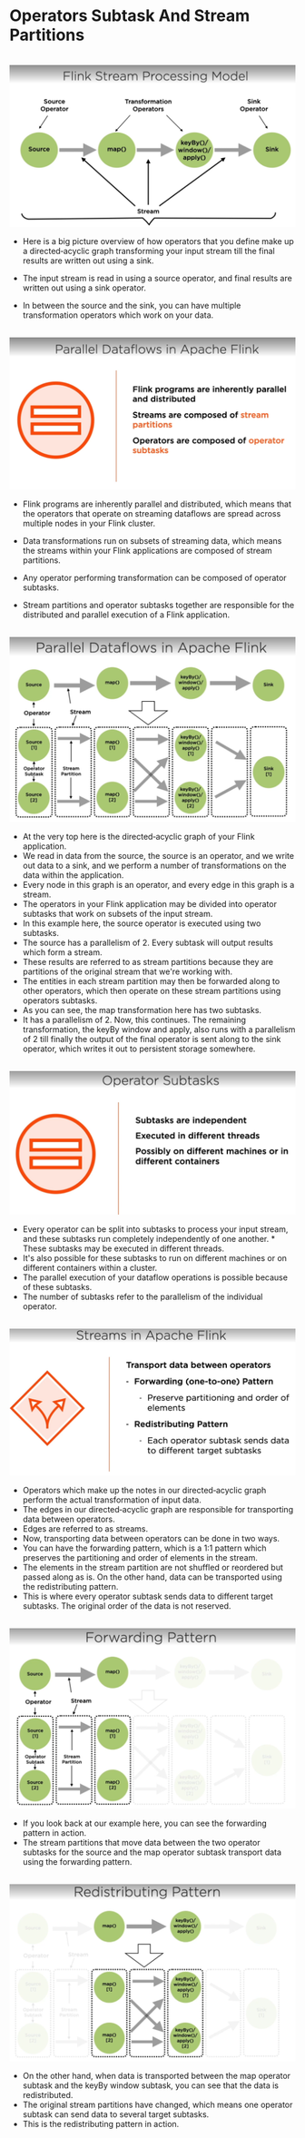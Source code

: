 # Operators Subtask And Stream Partitions

<br/> ![](OperatorsSubtaskAndStreamPartitions/1.PNG)

* Here is a big picture overview of how operators that you define make up a directed‑acyclic graph transforming your input stream till the final results are written out using a sink. 

* The input stream is read in using a source operator, and final results are written out using a sink operator. 
* In between the source and the sink, you can have multiple transformation operators which work on your data.


<br/> ![](OperatorsSubtaskAndStreamPartitions/2.PNG)

* Flink programs are inherently parallel and distributed, which means that the operators that operate on streaming dataflows are spread across multiple nodes in your Flink cluster. 

* Data transformations run on subsets of streaming data, which means the streams within your Flink applications are composed of stream partitions. 

* Any operator performing transformation can be composed of operator subtasks. 
* Stream partitions and operator subtasks together are responsible for the distributed and parallel execution of a Flink application.


<br/> ![](OperatorsSubtaskAndStreamPartitions/3.PNG)
* At the very top here is the directed‑acyclic graph of your Flink application. 
* We read in data from the source, the source is an operator, and we write out data to a sink, and we perform a number of transformations on the data within the application. 
* Every node in this graph is an operator, and every edge in this graph is a stream. 
* The operators in your Flink application may be divided into operator subtasks that work on subsets of the input stream. 
* In this example here, the source operator is executed using two subtasks. 
* The source has a parallelism of 2. Every subtask will output results which form a stream. 
* These results are referred to as stream partitions because they are partitions of the original stream that we're working with. 
* The entities in each stream partition may then be forwarded along to other operators, which then operate on these stream partitions using operators subtasks. 
* As you can see, the map transformation here has two subtasks. 
* It has a parallelism of 2. Now, this continues. The remaining transformation, the keyBy window and apply, also runs with a parallelism of 2 till finally the output of the final operator is sent along to the sink operator, which writes it out to persistent storage somewhere.

<br/> ![](OperatorsSubtaskAndStreamPartitions/4.PNG)
* Every operator can be split into subtasks to process your input stream, and these subtasks run completely independently of one another. * These subtasks may be executed in different threads. 
* It's also possible for these subtasks to run on different machines or on different containers within a cluster. 
* The parallel execution of your dataflow operations is possible because of these subtasks. 
* The number of subtasks refer to the parallelism of the individual operator.

<br/> ![](OperatorsSubtaskAndStreamPartitions/5.PNG)
* Operators which make up the notes in our directed‑acyclic graph perform the actual transformation of input data. 
* The edges in our directed‑acyclic graph are responsible for transporting data between operators. 
* Edges are referred to as streams. 
* Now, transporting data between operators can be done in two ways. 
* You can have the forwarding pattern, which is a 1:1 pattern which preserves the partitioning and order of elements in the stream. 
* The elements in the stream partition are not shuffled or reordered but passed along as is. On the other hand, data can be transported using the redistributing pattern. 
* This is where every operator subtask sends data to different target subtasks. The original order of the data is not reserved.

<br/> ![](OperatorsSubtaskAndStreamPartitions/6.PNG)
* If you look back at our example here, you can see the forwarding pattern in action. 
* The stream partitions that move data between the two operator subtasks for the source and the map operator subtask transport data using the forwarding pattern.

<br/> ![](OperatorsSubtaskAndStreamPartitions/7.PNG)
* On the other hand, when data is transported between the map operator subtask and the keyBy window subtask, you can see that the data is redistributed. 
* The original stream partitions have changed, which means one operator subtask can send data to several target subtasks. 
* This is the redistributing pattern in action.